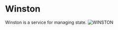 # Winston
Winston is a service for managing state. 
![WINSTON](https://i.ytimg.com/vi/v72_J_FnqJM/maxresdefault.jpg?raw=true)
